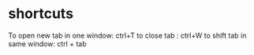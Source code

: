# shortcuts

To open new tab in one window: ctrl+T
to close tab : ctrl+W
to shift tab in same window: ctrl + tab